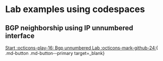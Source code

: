 # Lab examples using codespaces

## BGP neighborship using IP unnumbered interface

[Start :octicons-play-16: Bgp unnumbered Lab :octicons-mark-github-24:](https://codespaces.new/noredistribution/clabs/tree/main?quickstart=1&devcontainer_path=.devcontainer%2Fcommunity-central-rfc5549%2Fdevcontainer.json){ .md-button .md-button--primary target=_blank}
